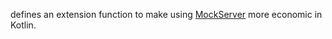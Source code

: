 defines an extension function to make using [MockServer](https://www.mock-server.com/) more economic in Kotlin.
